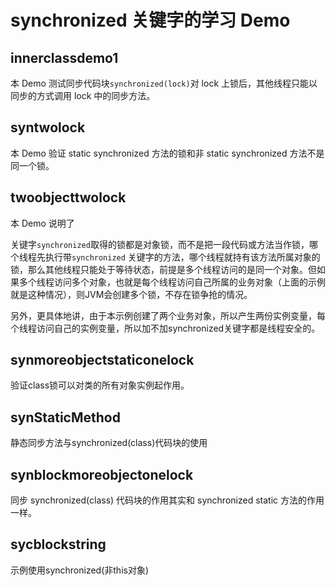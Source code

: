 # synchronized 关键字的学习 Demo

## innerclassdemo1

本 Demo 测试同步代码块`synchronized(lock)`对 lock 上锁后，其他线程只能以同步的方式调用 lock 中的同步方法。

## syntwolock

本 Demo 验证 static synchronized 方法的锁和非 static synchronized 方法不是同一个锁。

## twoobjecttwolock

本 Demo 说明了

关键字`synchronized`取得的锁都是对象锁，而不是把一段代码或方法当作锁，哪个线程先执行带`synchronized`
关键字的方法，哪个线程就持有该方法所属对象的锁，那么其他线程只能处于等待状态，前提是多个线程访问的是同一个对象。但如果多个线程访问多个对象，也就是每个线程访问自己所属的业务对象（上面的示例就是这种情况），则JVM会创建多个锁，不存在锁争抢的情况。

另外，更具体地讲，由于本示例创建了两个业务对象，所以产生两份实例变量，每个线程访问自己的实例变量，所以加不加synchronized关键字都是线程安全的。

## synmoreobjectstaticonelock

验证class锁可以对类的所有对象实例起作用。

## synStaticMethod

静态同步方法与synchronized(class)代码块的使用

## synblockmoreobjectonelock

同步 synchronized(class) 代码块的作用其实和 synchronized static 方法的作用一样。

## sycblockstring

示例使用synchronized(非this对象)